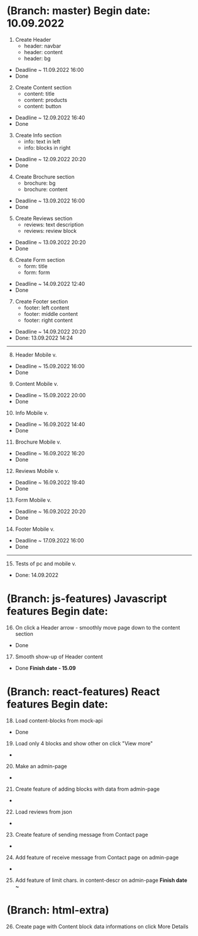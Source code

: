 # (Branch: master) Begin date: 10.09.2022 
1. Create Header
    - header: navbar
    - header: content
    - header: bg
- Deadline ~ 11.09.2022 16:00
- Done

2. Create Content section
    - content: title
    - content: products
    - content: button
- Deadline ~ 12.09.2022 16:40
- Done

3. Create Info section
    - info: text in left
    - info: blocks in right
- Deadline ~ 12.09.2022 20:20
- Done

4. Create Brochure section
    - brochure: bg
    - brochure: content
- Deadline ~ 13.09.2022 16:00
- Done

5. Create Reviews section
    - reviews: text description
    - reviews: review block
- Deadline ~ 13.09.2022 20:20
- Done

6. Create Form section
    - form: title
    - form: form
- Deadline ~ 14.09.2022 12:40
- Done

7. Create Footer section
    - footer: left content
    - footer: middle content
    - footer: right content
- Deadline ~ 14.09.2022 20:20
- Done: 13.09.2022 14:24

-----

8. Header Mobile v.
- Deadline ~ 15.09.2022 16:00
- Done

9. Content Mobile v.
- Deadline ~ 15.09.2022 20:00
- Done

10. Info Mobile v.
- Deadline ~ 16.09.2022 14:40
- Done

11. Brochure Mobile v.
- Deadline ~ 16.09.2022 16:20
- Done

12. Reviews Mobile v.
- Deadline ~ 16.09.2022 19:40
- Done

13. Form Mobile v.
- Deadline ~ 16.09.2022 20:20
- Done

14. Footer Mobile v.
- Deadline ~ 17.09.2022 16:00
- Done

---

15. Tests of pc and mobile v.
- Done: 14.09.2022

# (Branch: js-features) Javascript features Begin date: 
16. On click a Header arrow - smoothly move page down to the content section
- Done

17. Smooth show-up of Header content
- Done
**Finish date - 15.09**

# (Branch: react-features)  React features Begin date: 
18. Load content-blocks from mock-api
- Done

19. Load only 4 blocks and show other on click "View more"
-

20. Make an admin-page
-

21. Create feature of adding blocks with data from admin-page
-

22. Load reviews from json
-

23. Create feature of sending message from Contact page
-

24. Add feature of receive message from Contact page on admin-page
-

25. Add feature of limit chars. in content-descr on admin-page
**Finish date ~**

# (Branch: html-extra)
26. Create page with Content block data informations on click More Details
